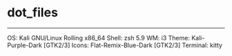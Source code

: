 # dot_files
 ---------
OS: Kali GNU/Linux Rolling x86_64
Shell: zsh 5.9
WM: i3
Theme: Kali-Purple-Dark [GTK2/3]
Icons: Flat-Remix-Blue-Dark [GTK2/3]
Terminal: kitty
